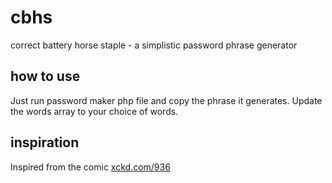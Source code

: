 # cbhs

correct battery horse staple - a simplistic password phrase generator

## how to use

Just run password maker php file and copy the phrase it generates. Update the words array to your choice of words.

## inspiration
Inspired from the comic [xckd.com/936](https://xkcd.com/936/)
